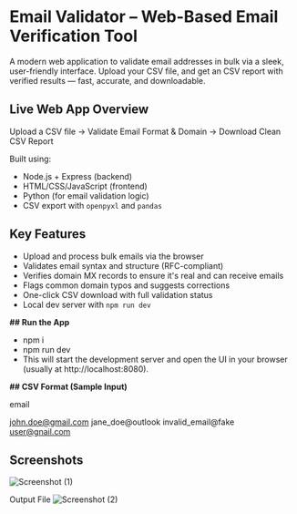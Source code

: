 # Email Validator – Web-Based Email Verification Tool

A modern web application to validate email addresses in bulk via a sleek, user-friendly interface. Upload your CSV file, and get an CSV report with verified results — fast, accurate, and downloadable.

##  Live Web App Overview
 Upload a CSV file →  Validate Email Format & Domain →  Download Clean CSV Report

Built using:
-  Node.js + Express (backend)
-  HTML/CSS/JavaScript (frontend)
-  Python (for email validation logic)
-  CSV export with `openpyxl` and `pandas`

##  Key Features
-  Upload and process bulk emails via the browser  
-  Validates email syntax and structure (RFC-compliant)  
-  Verifies domain MX records to ensure it's real and can receive emails  
-  Flags common domain typos and suggests corrections  
-  One-click CSV download with full validation status  
-  Local dev server with `npm run dev`

**## Run the App**
- npm i
- npm run dev
- This will start the development server and open the UI in your browser (usually at http://localhost:8080).

**## CSV Format (Sample Input)**

email

john.doe@gmail.com
jane_doe@outlook
invalid_email@fake
user@gnail.com

## Screenshots

![Screenshot (1)](https://github.com/user-attachments/assets/4538dc74-7aab-4c4f-a8ba-78355db1dd4e)

 Output File
![Screenshot (2)](https://github.com/user-attachments/assets/3060c00b-fc63-444d-ba9d-4523e3520980)






